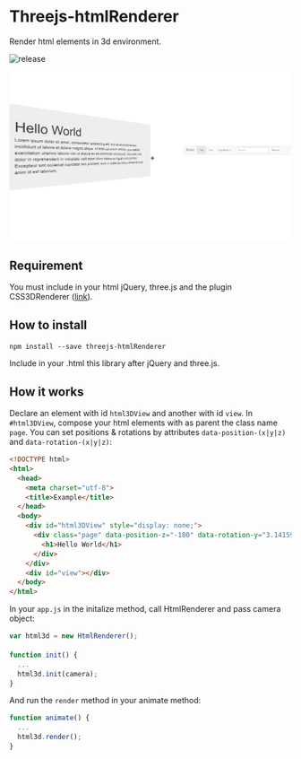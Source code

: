 # Threejs-htmlRenderer
Render html elements in 3d environment.

![release](https://img.shields.io/badge/release-1.0.1-blue.svg)

![capture](Capture.PNG)

## Requirement
You must include in your html jQuery, three.js and the plugin CSS3DRenderer ([link](http://threejs.org/examples/js/renderers/CSS3DRenderer.js)).

## How to install
```terminal
npm install --save threejs-htmlRenderer
```
Include in your .html this library after jQuery and three.js.

## How it works
Declare an element with id `html3DView` and another with id `view`. In `#html3DView`, compose your html elements with as parent the class name `page`. You can set positions & rotations by attributes `data-position-(x|y|z)` and `data-rotation-(x|y|z)`:
```html
<!DOCTYPE html>
<html>
  <head>
    <meta charset="utf-8">
    <title>Example</title>
  </head>
  <body>
    <div id="html3DView" style="display: none;">
      <div class="page" data-position-z="-180" data-rotation-y="3.14159">
        <h1>Hello World</h1>
      </div>
    </div>
    <div id="view"></div>
  </body>
</html>
```

In your `app.js` in the initalize method, call HtmlRenderer and pass camera object:
```js
var html3d = new HtmlRenderer();

function init() {
  ...
  html3d.init(camera);
}
```
And run the `render` method in your animate method:
```js
function animate() {
  ...
  html3d.render();
}
```
